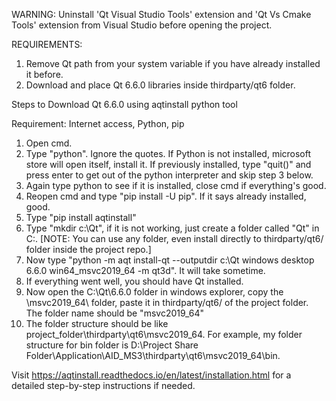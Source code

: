 WARNING: Uninstall 'Qt Visual Studio Tools' extension and 'Qt Vs Cmake Tools' extension from Visual Studio before opening the project.

REQUIREMENTS: 
1. Remove Qt path from your system variable if you have already installed it before.
2. Download and place Qt 6.6.0 libraries inside thirdparty/qt6 folder.

Steps to Download Qt 6.6.0 using aqtinstall python tool

Requirement: Internet access, Python, pip
1. Open cmd. 
2. Type "python". Ignore the quotes. If Python is not installed, microsoft store will open itself, install it. If previously installed, type "quit()" and press enter to get out of the python interpreter and skip step 3 below.
3. Again type python to see if it is installed, close cmd if everything's good.
4. Reopen cmd and type "pip install -U pip". If it says already installed, good.
5. Type "pip install aqtinstall"
6. Type "mkdir c:\Qt", if it is not working, just create a folder called "Qt" in C:\. [NOTE: You can use any folder, even install directly to thirdparty/qt6/ folder inside the project repo.]
7. Now type "python -m aqt install-qt --outputdir c:\Qt windows desktop 6.6.0 win64_msvc2019_64 -m qt3d". It will take sometime.
8. If everything went well, you should have Qt installed.
9. Now open the C:\Qt\6.6.0 folder in windows explorer, copy the \msvc2019_64\ folder, paste it in thirdparty/qt6/ of the project folder. The folder name should be "msvc2019_64"
10. The folder structure should be like project_folder\thirdparty\qt6\msvc2019_64\. For example, my folder structure for bin folder is D:\Project Share Folder\Application\AID_MS3\thirdparty\qt6\msvc2019_64\bin.

Visit https://aqtinstall.readthedocs.io/en/latest/installation.html for a detailed step-by-step instructions if needed.
